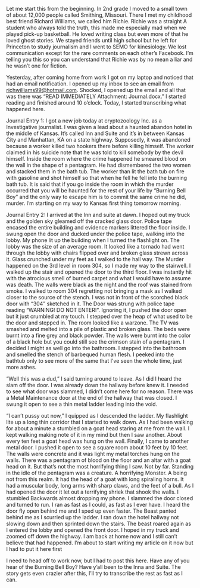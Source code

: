 Let me start this from the beginning. In 2nd grade I moved to a small town of about 12,000 people called Smithing, Missouri. There I met my childhood best friend Richard Williams, we called him Richie. Richie was a straight A student who always told the truth, this made me especially mad when we played pick-up basketball. He loved writing class but even more of that he loved ghost stories. We stayed friends until high school but he left for Princeton to study journalism and I went to SEMO for kinesiology. We lost communication except for the rare comments on each other’s Facebook. I’m telling you this so you can understand that Richie was by no mean a liar and he wasn’t one for fiction.  
  
Yesterday, after coming home from work I got on my laptop and noticed that had an email notification. I opened up my inbox to see an email from richwilliams99@hotmail.com.  Shocked, I opened up the email and all that was there was “READ IMMEDIATELY Attachment: Journal.docx.” I started reading and finished around 10 o’clock. Today, I started transcribing what happened here.  
  
Journal Entry 1: I got a new job today at cryptozoology Inc. as a Investigative journalist. I was given a lead about a haunted abandon hotel in the middle of Kansas. It’s called Inn and Suite and it’s in between Kansas City and Manhattan, KA on a state highway. Supposedly, it was abandoned because a worker killed two hookers there before killing himself. The worker claimed in his suicide note that he was told to kill somebody by the devil himself. Inside the room where the crime happened he smeared blood on the wall in the shape of a pentagram. He had dismembered the two women and stacked them in the bath tub. The worker than lit the bath tub on fire with gasoline and shot himself so that when he fell he fell into the burning bath tub. It is said that if you go inside the room in which the murder occurred that you will be haunted for the rest of your life by “Burning Bell Boy” and the only way to escape him is to commit the same crime he did, murder. I’m starting on my way to Kansas first thing tomorrow morning.  
  
Journal Entry 2: I arrived at the Inn and suite at dawn. I hoped out my truck and the golden sky gleamed off the cracked glass door. Police tape encased the entire building and evidence markers littered the floor inside. I swung open the door and ducked under the police tape, walking into the lobby. My phone lit up the building when I turned the flashlight on. The lobby was the size of an average room. It looked like a tornado had went through the lobby with chairs flipped over and broken glass strewn across it. Glass crunched under my feet as I walked to the hall way. The Murder happened on the 3rd level in room 304, so I made my way to the stairwell. I walked up the stair and opened the door to the third floor. I was instantly hit with the atrocious smell of burned carpet and what I would have to assume was death. The walls were black as the night and the roof was stained from smoke. I walked to room 304 regretting not bringing a mask as I walked closer to the source of the stench. I was not in front of the scorched black door with “304” sketched in it. The Door was strung with police tape reading “WARNING! DO NOT ENTER!”. Ignoring it, I pushed the door open but it just crumbled at my touch. I stepped over the heap of what used to be the door and stepped in. The room looked like a warzone. The TV was smashed and melted into a pile of plastic and broken glass. The beds were burnt into a fine grey and black powder. The walls were burnt into the color of a black hole but you could still see the crimson stain of a pentagram. I decided I might as well go into the bathroom. I stepped into the bathroom and smelled the stench of barbequed human flesh. I peeked into the bathtub only to see more of the same that I’ve seen the whole time, just more ashes.  
“Well this was a dud,” I said turning around to leave. As I did I heard the slam off the door. I was already down the hallway before knew it. I needed to see what door was slammed, I didn’t come here for no reason. There was a Metal Maintenance door at the end of the hallway that was closed. I swung it open to see a thin metal ladder leading into the void.  
“I can’t pussy out now,” I quipped as I descended the ladder. My flashlight lite up a long thin corridor that I started to walk down. As I had been walking for about a minute a stumbled on a goat head staring at me from the wall. I kept walking making note of it in my mind but then I saw another. About every ten feet a goat head was hung on the wall. Finally, I came to another metal door. I pushed it open to see a square room about 10 feet by 10 feet. The walls were concrete and it was light my metal torches hung on the walls. There was a pentagram of blood on the floor and an altar with a goat head on it. But that’s not the most horrifying thing I saw. Not by far. Standing in the idle of the pentagram was a creature. A horrifying Monster. A being not from this realm. It had the head of a goat with long spiraling horns. It had a muscular body, long arms with sharp claws, and the feet of a bull. As I had opened the door it let out a terrifying shriek that shook the walls. I stumbled Backwards almost dropping my phone. I slammed the door closed and turned to run. I ran as fast as I could, as fast as I ever have. I heard the door fly open behind me and I sped up even faster. The Beast panted behind me as I scurried up the ladder. I ran down the hotel hallway not slowing down and then sprinted down the stairs. The beast roared again as I entered the lobby and opened the front door. I hoped in my truck and zoomed off down the highway. I am back at home now and I still can’t believe that had happened. I’m about to start writing my article on it now but I had to put it here first  
  
I need to head off to work now, but I had to post this here. Have any of you hear of the Burning Bell Boy? Have y’all been to the Inna and Suite. The story gets even crazier after this, I’ll try to transcribe the rest as fast as I can.  
